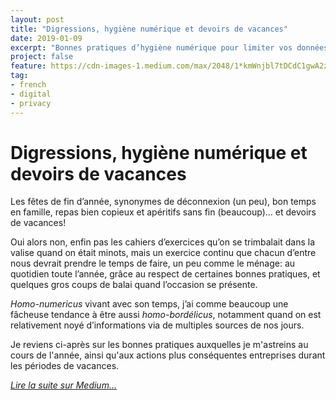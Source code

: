 ```yaml
---
layout: post
title: "Digressions, hygiène numérique et devoirs de vacances"
date: 2019-01-09
excerpt: "Bonnes pratiques d’hygiène numérique pour limiter vos données, leur propagation, en améliorer leur sécurité, leur organisation, leur accès."
project: false
feature: https://cdn-images-1.medium.com/max/2048/1*kmWnjbl7tDCdC1gwA2zUWg.jpeg
tag:
- french
- digital
- privacy
---
```


# Digressions, hygiène numérique et devoirs de vacances

Les fêtes de fin d’année, synonymes de déconnexion (un peu), bon temps en famille, repas bien copieux et apéritifs sans fin (beaucoup)… et devoirs de vacances!

Oui alors non, enfin pas les cahiers d’exercices qu’on se trimbalait dans la valise quand on était minots, mais un exercice continu que chacun d’entre nous devrait prendre le temps de faire, un peu comme le ménage: au quotidien toute l’année, grâce au respect de certaines bonnes pratiques, et quelques gros coups de balai quand l’occasion se présente.

_Homo-numericus_ vivant avec son temps, j’ai comme beaucoup une fâcheuse tendance à être aussi _homo-bordélicus_, notamment quand on est relativement noyé d’informations via de multiples sources de nos jours.

Je reviens ci-après sur les bonnes pratiques auxquelles je m'astreins au cours de l'année, ainsi qu'aux actions plus conséquentes entreprises durant les périodes de vacances.

[*Lire la suite sur Medium...*](https://medium.com/@Romain_Marchand/hygiène-numérique-et-devoirs-de-vacances-8536e32db98f)
